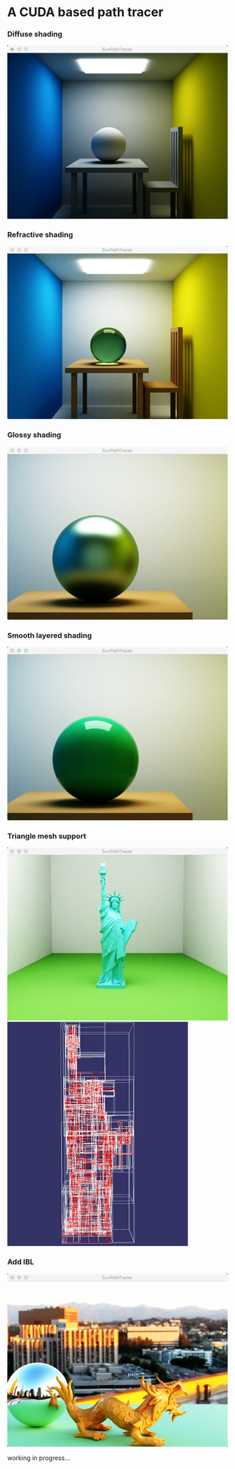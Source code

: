 <h1>A CUDA based path tracer</h1>
<h3>Diffuse shading</h3>
<img src="./images/1.png"></img>
<br />

<h3>Refractive shading</h3>
<img src="./images/2.png"></img>
<br />

<h3>Glossy shading</h3>
<img src="./images/3.png"></img>
<br />

<h3>Smooth layered shading</h3>
<img src="./images/4.png"></img>
<br />

<h3>Triangle mesh support</h3>
<img src="./images/5.png"></img>
<img src="./images/6.png"></img>
<br />

<h3>Add IBL</h3>
<img src="./images/7.png"></img>
<br />

working in progress... <br />
